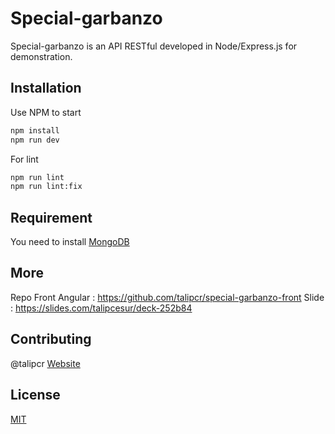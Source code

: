 # Special-garbanzo

Special-garbanzo is an API RESTful developed in Node/Express.js for demonstration.

## Installation

Use NPM to start

```bash
npm install
npm run dev
```

For lint 
```bash
npm run lint
npm run lint:fix
```

## Requirement

You need to install [MongoDB](https://docs.mongodb.com/manual/installation/)

## More
Repo Front Angular : https://github.com/talipcr/special-garbanzo-front
Slide : https://slides.com/talipcesur/deck-252b84

## Contributing
@talipcr
[Website](http://talipcesur.fr)

## License
[MIT](https://choosealicense.com/licenses/mit/)